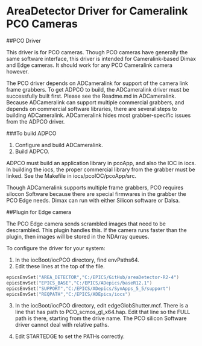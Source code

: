 # AreaDetector Driver for Cameralink PCO Cameras



##PCO Driver

This driver is for PCO cameras. Though PCO cameras have generally the same software interface,
this driver is intended for Cameralink-based Dimax and Edge cameras. It should work for
any PCO Cameralink camera however.

The PCO driver depends on ADCameralink for support of the camera link frame grabbers. To get ADPCO to 
build, the ADCameralink driver must be successfully built first. Please see the Readme.md in ADCameralink.
Because ADCameralink can support multiple commercial grabbers, and depends on commercial software
libraries, there are several steps to building ADCameralink. ADCameralink hides most grabber-specific
issues from the ADPCO driver.

###To build ADPCO

1. Configure and build ADCameralink.
2. Build ADPCO.

ADPCO must build an application library in pcoApp, and also the IOC in iocs.
In building the iocs, the proper commercial library from the grabber must be linked.
See the Makefile in iocs/pcoIOC/pcoApp/src. 


Though ADCameralink supports multiple frame grabbers, PCO requires silocon Software because there
are special firmwares in the grabber the PCO Edge needs. Dimax can run with either
Silicon software or Dalsa. 











##Plugin for Edge camera

The PCO Edge camera sends scrambled images that need to be descrambled. This plugin 
handles this. If the camera runs faster than the plugin, then images will be stored 
in the NDArray queues.


To configure the driver for your system:
1. In the iocBoot/iocPCO directory, find envPaths64.
2. Edit these lines at the top of the file.

```C
epicsEnvSet("AREA_DETECTOR","C:/EPICS/GitHub/areaDetector-R2-4")
epicsEnvSet("EPICS_BASE","C:/EPICS/ADepics/baseR12.1")
epicsEnvSet("SUPPORT","C:/EPICS/ADepics/SynApps_5_5/support")
epicsEnvSet("REQPATH","C:/EPICS/ADEpics/iocs")
```

3. In the iocBoot/iocPCO directory, edit edgeGlobShutter.mcf. There is a line that has path to
   PCO_scmos_gl_x64.hap. Edit that line so the FULL path is there, starting from the drive name.
   The PCO silicon Software driver cannot deal with relative paths.
   
4. Edit STARTEDGE to set the PATHs correctly.  






